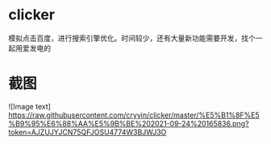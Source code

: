 # clicker
模拟点击百度，进行搜索引擎优化。时间较少，还有大量新功能需要开发，找个一起用爱发电的
# 截图
 ![Image text] https://raw.githubusercontent.com/cryyin/clicker/master/%E5%B1%8F%E5%B9%95%E6%88%AA%E5%9B%BE%202021-09-24%20165836.png?token=AJZUJYJCN75QFJOSU4774W3BJWJ3O
